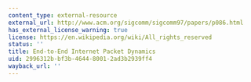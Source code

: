 ```yaml
---
content_type: external-resource
external_url: http://www.acm.org/sigcomm/sigcomm97/papers/p086.html
has_external_license_warning: true
license: https://en.wikipedia.org/wiki/All_rights_reserved
status: ''
title: End-to-End Internet Packet Dynamics
uid: 2996312b-bf3b-4644-8001-2ad3b2939ff4
wayback_url: ''
---
```


